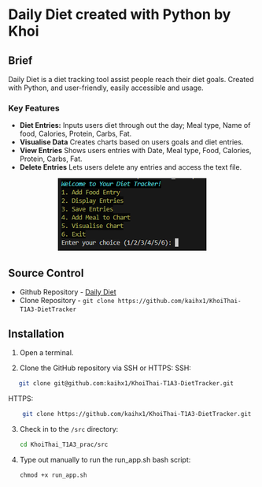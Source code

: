 # Daily Diet created with Python by Khoi

## Brief

Daily Diet is a diet tracking tool assist people reach their diet goals. Created with Python, and user-friendly, easily accessible and usage.

### Key Features

- <b> Diet Entries:</b> Inputs users diet through out the day; Meal type, Name of food, Calories, Protein, Carbs, Fat.
- <b>Visualise Data</b> Creates charts based on users goals and diet entries.
- <b>View Entries</b> Shows users entries with Date, Meal type, Food, Calories, Protein, Carbs, Fat.
- <b>Delete Entries</b> Lets users delete any entries and access the text file.

<p align ="center">
<img src="docs/screenshots/menu.png"/>
</p>

## Source Control

- Github Repository - [Daily Diet](https://github.com/kaihx1/KhoiThai-T1A3-DietTracker)
- Clone Repository - `git clone https://github.com/kaihx1/KhoiThai-T1A3-DietTracker`
    <br>

## Installation

1. Open a terminal.

2. Clone the GitHub repository via SSH or HTTPS:
SSH:

```sh
   git clone git@github.com:kaihx1/KhoiThai-T1A3-DietTracker.git
```
HTTPS:

```sh
    git clone https://github.com/kaihx1/KhoiThai-T1A3-DietTracker.git
```
3. Check in to the `/src` directory:
    ```sh
    cd KhoiThai_T1A3_prac/src
    ```
4. Type out manually to run the run_app.sh bash script:
    ```sh
    chmod +x run_app.sh
    ```


